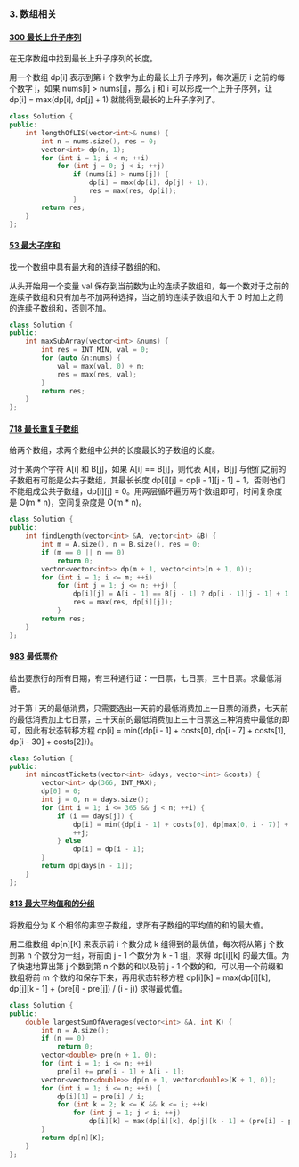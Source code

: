 ### 3. 数组相关

#### [300 最长上升子序列](https://leetcode-cn.com/problems/longest-increasing-subsequence/submissions/)

在无序数组中找到最长上升子序列的长度。

用一个数组 dp[i] 表示到第 i 个数字为止的最长上升子序列，每次遍历 i 之前的每个数字 j，如果 nums[i] > nums[j]，那么 j 和 i 可以形成一个上升子序列，让 dp[i] = max(dp[i], dp[j] + 1) 就能得到最长的上升子序列了。

```c++
class Solution {
public:
    int lengthOfLIS(vector<int>& nums) {
        int n = nums.size(), res = 0;
        vector<int> dp(n, 1);
        for (int i = 1; i < n; ++i)
            for (int j = 0; j < i; ++j)
                if (nums[i] > nums[j]) {
                    dp[i] = max(dp[i], dp[j] + 1);
                    res = max(res, dp[i]);
                }
        return res;
    }
};
```

#### [53 最大子序和](https://leetcode-cn.com/problems/maximum-subarray/)

找一个数组中具有最大和的连续子数组的和。

从头开始用一个变量 val 保存到当前数为止的连续子数组和，每一个数对于之前的连续子数组和只有加与不加两种选择，当之前的连续子数组和大于 0 时加上之前的连续子数组和，否则不加。

```c++
class Solution {
public:
    int maxSubArray(vector<int> &nums) {
        int res = INT_MIN, val = 0;
        for (auto &n:nums) {
            val = max(val, 0) + n;
            res = max(res, val);
        }
        return res;
    }
};
```

#### [718 最长重复子数组](https://leetcode-cn.com/problems/maximum-length-of-repeated-subarray/)

给两个数组，求两个数组中公共的长度最长的子数组的长度。

对于某两个字符 A[i] 和 B[j]，如果 A[i] == B[j]，则代表 A[i]，B[j] 与他们之前的子数组有可能是公共子数组，其最长长度 dp[i][j] = dp[i - 1][j - 1] + 1，否则他们不能组成公共子数组，dp[i][j] = 0。用两层循环遍历两个数组即可，时间复杂度是 O(m * n)，空间复杂度是 O(m * n)。

```c++
class Solution {
public:
    int findLength(vector<int> &A, vector<int> &B) {
        int m = A.size(), n = B.size(), res = 0;
        if (m == 0 || n == 0)
            return 0;
        vector<vector<int>> dp(m + 1, vector<int>(n + 1, 0));
        for (int i = 1; i <= m; ++i)
            for (int j = 1; j <= n; ++j) {
                dp[i][j] = A[i - 1] == B[j - 1] ? dp[i - 1][j - 1] + 1 : 0;
                res = max(res, dp[i][j]);
            }
        return res;
    }
};
```

#### [983 最低票价](https://leetcode-cn.com/problems/minimum-cost-for-tickets/)

给出要旅行的所有日期，有三种通行证：一日票，七日票，三十日票。求最低消费。

对于第 i 天的最低消费，只需要选出一天前的最低消费加上一日票的消费，七天前的最低消费加上七日票，三十天前的最低消费加上三十日票这三种消费中最低的即可，因此有状态转移方程 dp[i] = min({dp[i - 1] + costs[0], dp[i - 7] + costs[1], dp[i - 30] + costs[2]})。

```c++
class Solution {
public:
    int mincostTickets(vector<int> &days, vector<int> &costs) {
        vector<int> dp(366, INT_MAX);
        dp[0] = 0;
        int j = 0, n = days.size();
        for (int i = 1; i <= 365 && j < n; ++i) {
            if (i == days[j]) {
                dp[i] = min({dp[i - 1] + costs[0], dp[max(0, i - 7)] + costs[1], dp[max(0, i - 30)] + costs[2]});
                ++j;
            } else
                dp[i] = dp[i - 1];
        }
        return dp[days[n - 1]];
    }
};
```

#### [813 最大平均值和的分组](https://leetcode-cn.com/problems/largest-sum-of-averages/)

将数组分为 K 个相邻的非空子数组，求所有子数组的平均值的和的最大值。

用二维数组 dp[n][K] 来表示前 i 个数分成 k 组得到的最优值，每次将从第 j 个数到第 n 个数分为一组，将前面 j - 1 个数分为 k - 1 组，求得 dp[i][k] 的最大值。为了快速地算出第 j 个数到第 n 个数的和以及前 j - 1 个数的和，可以用一个前缀和数组将前 m 个数的和保存下来，再用状态转移方程 dp[i][k] = max(dp[i][k], dp[j][k - 1] + (pre[i] - pre[j]) / (i - j)) 求得最优值。

```c++
class Solution {
public:
    double largestSumOfAverages(vector<int> &A, int K) {
        int n = A.size();
        if (n == 0)
            return 0;
        vector<double> pre(n + 1, 0);
        for (int i = 1; i <= n; ++i)
            pre[i] += pre[i - 1] + A[i - 1];
        vector<vector<double>> dp(n + 1, vector<double>(K + 1, 0));
        for (int i = 1; i <= n; ++i) {
            dp[i][1] = pre[i] / i;
            for (int k = 2; k <= K && k <= i; ++k)
                for (int j = 1; j < i; ++j)
                    dp[i][k] = max(dp[i][k], dp[j][k - 1] + (pre[i] - pre[j]) / (i - j));
        }
        return dp[n][K];
    }
};
```
